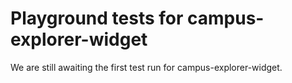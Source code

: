 # Playground tests for campus-explorer-widget
We are still awaiting the first test run for campus-explorer-widget.
